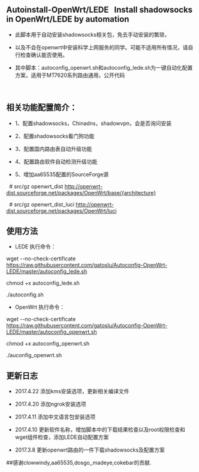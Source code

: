## Autoinstall-OpenWrt/LEDE    Install shadowsocks in OpenWrt/LEDE by automation

-  此脚本用于自动安装shadowsocks相关包，免去手动安装的繁琐，

- 以及不会在openwrt中安装科学上网服务的同学。可能不适用所有情况，请自行检查确认能否使用。

- 其中脚本：autoconfig_openwrt.sh和autoconfig_lede.sh为一键自动化配置方案，适用于MT7620系列路由通用，公开代码

  
## 相关功能配置简介：
  
  
 - 1、配置shadowsocks，Chinadns，shadowvpn，会是否询问安装
  
 - 2、配置shadowsocks看门狗功能
  
 - 3、配置国内路由表自动升级功能
  
 - 4、配置路由软件自动检测升级功能
  
 - 5、增加aa65535配置的SourceForge源
  
    # src/gz openwrt_dist http://openwrt-dist.sourceforge.net/packages/OpenWrt/base/{architecture}
    
    # src/gz openwrt_dist_luci http://openwrt-dist.sourceforge.net/packages/OpenWrt/luci
    
## 使用方法

- LEDE 执行命令：

wget --no-check-certificate https://raw.githubusercontent.com/gatoslu/Autoconfig-OpenWrt-LEDE/master/autoconfig_lede.sh

chmod +x autoconfig_lede.sh

./autoconfig.sh

- OpenWrt 执行命令：

wget --no-check-certificate https://raw.githubusercontent.com/gatoslu/Autoconfig-OpenWrt-LEDE/master/autoconfig_openwrt.sh

chmod +x autoconfig_openwrt.sh

./auconfig_openwrt.sh







## 更新日志

- 2017.4.22 添加kms安装选项，更新相关编译文件

- 2017.4.20 添加ngrok安装选项

- 2017.4.11 添加中文语言包安装选项

- 2017.4.10 更新软件名称，增加脚本中的下载结果检查以及root权限检查和wget组件检查，添加LEDE自动配置方案

- 2017.3.8 更新openwrt路由的一件下载shadowsocks及配置方案


##感谢clowwindy,aa65535,dosgo,,madeye,cokebar的贡献.


